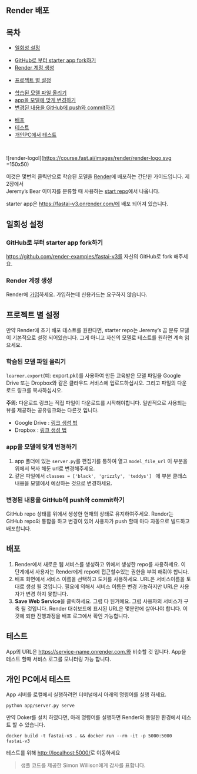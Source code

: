﻿## Render 배포

## 목차
* [일회성 설정](#One-time_setup)
- [GitHub로 부터 starter app fork하기](#forkstarterapp)
- [Render 계정 생성](#createaccount)

* [프로젝트 별 설정](#Per-project_setup)
- [학습된 모델 파일 올리기](#uploadmodel)
- [app을 모델에 맞게 변경하기](#customizemodel)
- [변경된 내용을 GitHub에 push와 commit하기](#pushgithub)

* [배포](#deploy)
* [테스트](#test)
* [개인PC에서 테스트](#localtest)
<br>


![render-logol](https://course.fast.ai/images/render/render-logo.svg  =150x50)

이것은 몇번의 클릭만으로 학습된 모델을 [Render](https://render.com/)에 배포하는 간단한 가이드입니다.  제 2장에서  
Jeremy’s Bear 이미지를 분류할 때 사용하는 [start repo](https://github.com/render-examples/fastai-v3)에서 나옵니다. 

starter app은  https://fastai-v3.onrender.com/에 배포 되어져 있습니다.


## 일회성 설정<span id="One-time_setup"></span>

### GitHub로 부터 starter app fork하기<span id="forkstarterapp"></span>
https://github.com/render-examples/fastai-v3를 자신의 GitHub로 fork 해주세요.

### Render 계정 생성<span id="createaccount"></span>
Render에 [가입](https://render.com/i/fastai-v3)하세요.  가입하는데 신용카드는 요구하지 않습니다.

## 프로젝트 별 설정<span id="Per-project_setup"></span>
만약 Render에 초기 배포 테스트를 원한다면, starter repo는 Jeremy’s 곰 분류 모델이 기본적으로 설정 되어있습니다. 그게 아니고 자신의 모델로 테스트를 원하면 계속 읽으세요.

### 학습된 모델 파일 올리기<span id="uploadmodel"></span>
``learner.export``(예: export.pkl)를 사용하여 만든 교육받은 모델 파일을 Google Drive 또는 Dropbox와 같은 클라우드 서비스에 업로드하십시오. 그리고 파일의 다운로드 링크를 복사하십시오.

**주의:**  다운로드 링크는 직접 파일이 다운로드를 시작해야합니다. 일반적으로 사용되는 뷰를 제공하는 공유링크와는 다른것 입니다. 
* Google Drive : [링크 생성 법](https://www.wonderplugin.com/online-tools/google-drive-direct-link-generator/)
* Dropbox : [링크 생성 법](https://syncwithtech.blogspot.com/p/direct-download-link-generator.html)

### app을 모델에 맞게 변경하기<span id="customizemodel"></span>

 1. app 폴더에 있는 ``server.py``를 편집기를 통하여 열고 ``model_file_url`` 이 부분을 위에서 복사 해둔 url로 변경해주세요. 
 2. 같은 파일에서 ``classes = ['black', 'grizzly', 'teddys'] `` 에 부분 클래스 내용을 모델에서 예상하는 것으로 변경하세요.


### 변경된 내용을 GitHub에 push와 commit하기<span id="pushgithub"></span>
GitHub repo 상태를 위에서 생성한 현재의 상태로 유지하여주세요. Rendor는 GitHub repo와 통합을 하고 변경이 있어 사용자가 push 할때 마다 자동으로 빌드하고 배포합니다.


## 배포<span id="deploy"></span>

 1. Render에서 새로운 웹 서비스를 생성하고  위에서 생성한 repo를 사용하세요. 이 단계에서 사용자는 Render에게 repo에 접근할수있는 권한을 부여 해줘야 합니다. 
 2. 배포 화면에서 서비스 이름을 선택하고 도커를 사용하세요. URL은 서비스이름을 토대로 생성 될 것입니다. 필요에 의해서 서비스 이름은 변경 가능하지만 URL은 사용자가 변경 하지 못합니다. 
 3. **Save Web Service**을 클릭하세요. 그럼 다 된거에요. 그럼 사용자의 서비스가 구축 될 것입니다. Render 대쉬보드에 표시된 URL은 몇분안에 살아나야 합니다. 이것에 되한 진행과정을 배포 로그에서 확인 가능합니다.


## 테스트<span id="test"></span>
App의 URL은 https://service-name.onrender.com.와 비슷할 것 입니다. App을 테스트 할때 서비스 로그를 모니터링 가능 합니다. 

## 개인 PC에서 테스트<span id="localtest"></span>
App 서버를 로컬에서 실행하려면 터미널에서 아래의 명령어를 실행 하세요.
```
python app/server.py serve
```
만약 Doker를 설치 하였다면,  아래 명령어를 실행하면 Render와 동일한 환경에서 테스트 할 수 있습니다. 
```
docker build -t fastai-v3 . && docker run --rm -it -p 5000:5000 fastai-v3
```
테스트를 위해 [http://localhost:5000/](http://localhost:5000/)로 이동하세요 

 

>  샘플 코드를 제공한 Simon Willison에게 감사를 표합니다.
